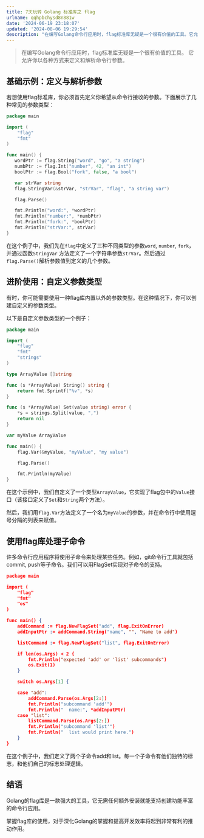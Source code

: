 ```yaml
---
title: 7天玩转 Golang 标准库之 flag
urlname: qqhpbchysd8n881w
date: '2024-06-19 23:18:07'
updated: '2024-08-06 19:29:54'
description: "在编写Golang命令行应用时，flag标准库无疑是一个很有价值的工具。它允许你以各种方式来定义和解析命令行参数。基础示例：定义与解析参数若想使用flag标准库，你必须首先定义你希望从命令行接收的参数。下面展示了几种常见的参数类型：package main  import ( \t\"flag\" ..."
---
```

> 在编写Golang命令行应用时，flag标准库无疑是一个很有价值的工具。
> 它允许你以各种方式来定义和解析命令行参数。

## 基础示例：定义与解析参数
若想使用flag标准库，你必须首先定义你希望从命令行接收的参数。下面展示了几种常见的参数类型：

```go
package main

import (
	"flag"
	"fmt"
)

func main() {
   wordPtr := flag.String("word", "go", "a string")
   numbPtr := flag.Int("number", 42, "an int")
   boolPtr := flag.Bool("fork", false, "a bool")

   var strVar string
   flag.StringVar(&strVar, "strVar", "flag", "a string var")

   flag.Parse()

   fmt.Println("word:", *wordPtr)
   fmt.Println("number:", *numbPtr)
   fmt.Println("fork:", *boolPtr)
   fmt.Println("strVar:", strVar)
}
```

在这个例子中，我们先在`flag`中定义了三种不同类型的参数`word`, `number`, `fork`，并通过函数`StringVar` 方法定义了一个字符串参数`strVar`。然后通过 `flag.Parse()`解析参数值到定义的几个参数。
## 进阶使用：自定义参数类型
有时，你可能需要使用一种flag库内置以外的参数类型。在这种情况下，你可以创建自定义的参数类型。

以下是自定义参数类型的一个例子：

```go
package main

import (
	"flag"
	"fmt"
	"strings"
)

type ArrayValue []string

func (s *ArrayValue) String() string {
	return fmt.Sprintf("%v", *s)
}

func (s *ArrayValue) Set(value string) error {
	*s = strings.Split(value, ",")
	return nil
}

var myValue ArrayValue

func main() {
	flag.Var(&myValue, "myValue", "my value")

	flag.Parse()

	fmt.Println(myValue)
}
```

在这个示例中，我们自定义了一个类型`ArrayValue`，它实现了flag包中的`Value`接口（该接口定义了`Set`和`String`两个方法）。

然后，我们用`flag.Var`方法定义了一个名为`myValue`的参数，并在命令行中使用逗号分隔的列表来赋值。
## 使用flag库处理子命令
许多命令行应用程序将使用子命令来处理某些任务。例如，git命令行工具就包括commit, push等子命令。我们可以用FlagSet实现对子命令的支持。

```json
package main

import (
    "flag"
    "fmt"
    "os"
)

func main() {
    addCommand := flag.NewFlagSet("add", flag.ExitOnError)
    addInputPtr := addCommand.String("name", "", "Name to add")

    listCommand := flag.NewFlagSet("list", flag.ExitOnError)

    if len(os.Args) < 2 {
        fmt.Println("expected 'add' or 'list' subcommands")
        os.Exit(1)
    }

    switch os.Args[1] {

    case "add":
        addCommand.Parse(os.Args[2:])
        fmt.Println("subcommand 'add'")
        fmt.Println("  name:", *addInputPtr)
    case "list":
        listCommand.Parse(os.Args[2:])
        fmt.Println("subcommand 'list'")
        fmt.Println("  list would print here.")
    }
}
```
在这个例子中，我们定义了两个子命令add和list。每一个子命令有他们独特的标志，和他们自己的标志处理逻辑。
## 结语
Golang的flag库是一款强大的工具，它无需任何额外安装就能支持创建功能丰富的命令行应用。

掌握flag库的使用，对于深化Golang的掌握和提高开发效率将起到非常有利的推动作用。
